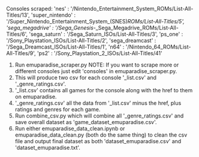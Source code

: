 Consoles scraped:
	'nes' : '/Nintendo_Entertainment_System_ROMs/List-All-Titles/13',
	'super_nintendo' : '/Super_Nintendo_Entertainment_System_(SNES)_ROMs/List-All-Titles/5',
	'sega_megadrive' : '/Sega_Genesis_-_Sega_Megadrive_ROMs/List-All-Titles/6',
	'sega_saturn' : '/Sega_Saturn_ISOs/List-All-Titles/3',
	'ps_one' : '/Sony_Playstation_ISOs/List-All-Titles/2',
	'sega_dreamcast' : '/Sega_Dreamcast_ISOs/List-All-Titles/1',
	'n64' : '/Nintendo_64_ROMs/List-All-Titles/9',
	'ps2' : '/Sony_Playstation_2_ISOs/List-All-Titles/41'
	
1. Run emuparadise_scraper.py
NOTE: If you want to scrape more or different consoles just edit 'consoles' in emuparadise_scraper.py.
2. This will produce two csv for each console '_list.csv' and '_genre_ratings.csv'.
3. '_list.csv' contains all games for the console along with the href to them on emuparadise.
4. '_genre_ratings.csv' all the data from '_list.csv' minus the href, plus ratings and genres for each game.
5. Run combine_csv.py which will combine all '_genre_ratings.csv' and save overall dataset as 'game_dataset_emuparadise.csv'.
6. Run either emuparadise_data_clean.ipynb or emuparadise_data_clean.py (both do the same thing) to clean the csv file and output final dataset as both 'dataset_emuparadise.csv' and 'dataset_emuparadise.txt'. 